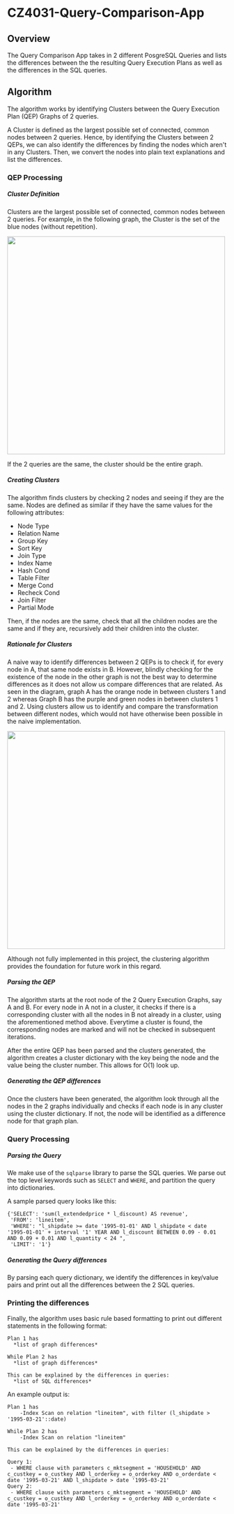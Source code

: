 # CZ4031-Query-Comparison-App

## Overview
The Query Comparison App takes in 2 different PosgreSQL Queries and lists the differences between the the resulting Query Execution Plans as well as the differences in the SQL queries.

## Algorithm

The algorithm works by identifying Clusters between the Query Execution Plan (QEP) Graphs of 2 queries. 

A Cluster is defined as the largest possible set of connected, common nodes between 2 queries. Hence, by identifying the Clusters between 2 QEPs, we can also identify the differences by finding the nodes which aren't in any Clusters. Then, we convert the nodes into plain text explanations and list the differences.


### QEP Processing
##### Cluster Definition

Clusters are the largest possible set of connected, common nodes between 2 queries.
For example, in the following graph, the Cluster is the set of the blue nodes (without repetition).


<img src="https://raw.githubusercontent.com/rhowardliu/CZ4031-Query-Comparison-App/master/images/cluster1.png" width="500"/></a>

If the 2 queries are the same, the cluster should be the entire graph.

##### Creating Clusters
The algorithm finds clusters by checking 2 nodes and seeing if they are the same. Nodes are defined as similar if they have the same values for the following attributes:
* Node Type
* Relation Name
* Group Key
* Sort Key
* Join Type
* Index Name
* Hash Cond
* Table Filter
* Merge Cond
* Recheck Cond
* Join Filter
* Partial Mode

Then, if the nodes are the same, check that all the children nodes are the same and if they are, recursively add their children into the cluster.

##### Rationale for Clusters
A naive way to identify differences between 2 QEPs is to check if, for every node in A, that same node exists in B. However, blindly checking for the existence of the node in the other graph is not the best way to determine differences as it does not allow us compare differences that are related. As seen in the diagram, graph A has the orange node in between clusters 1 and 2 whereas Graph B has the purple and green nodes in between clusters 1 and 2. Using clusters allow us to identify and compare the transformation between different nodes, which would not have otherwise been possible in the naive implementation.

<img src="https://raw.githubusercontent.com/rhowardliu/CZ4031-Query-Comparison-App/master/images/cluster2.png" width="500"/></a>

Although not fully implemented in this project, the clustering algorithm provides the foundation for future work in this regard.

##### Parsing the QEP
The algorithm starts at the root node of the 2 Query Execution Graphs, say A and B. For every node in A not in a cluster, it checks if there is a corresponding cluster with all the nodes in B not already in a cluster, using the aforementioned method above. Everytime a cluster is found, the corresponding nodes are marked and will not be checked in subsequent iterations.

After the entire QEP has been parsed and the clusters generated, the algorithm creates a cluster dictionary with the key being the node and the value being the cluster number. This allows for O(1) look up.

##### Generating the QEP differences
Once the clusters have been generated, the algorithm look through all the nodes in the 2 graphs individually and checks if each node is in any cluster using the cluster dictionary. If not, the node will be identified as a difference node for that graph plan. 


### Query Processing

##### Parsing the Query
We make use of the `sqlparse` library to parse the SQL queries. We parse out the top level keywords such as `SELECT` and `WHERE`, and partition the query into dictionaries.

A sample parsed query looks like this:
```
{'SELECT': 'sum(l_extendedprice * l_discount) AS revenue',
 'FROM': 'lineitem',
 'WHERE': "l_shipdate >= date '1995-01-01' AND l_shipdate < date '1995-01-01' + interval '1' YEAR AND l_discount BETWEEN 0.09 - 0.01 AND 0.09 + 0.01 AND l_quantity < 24 ",
 'LIMIT': '1'}
```

##### Generating the Query differences
By parsing each query dictionary, we identify the differences in key/value pairs and print out all the differences between the 2 SQL queries.

### Printing the differences
Finally, the algorithm uses basic rule based formatting to print out different statements in the following format:
```
Plan 1 has 
  *list of graph differences*
  
While Plan 2 has
  *list of graph differences*
  
This can be explained by the differences in queries:
  *list of SQL differences*
```
An example output is:
```
Plan 1 has
    -Index Scan on relation "lineitem", with filter (l_shipdate > '1995-03-21'::date)

While Plan 2 has
    -Index Scan on relation "lineitem"

This can be explained by the differences in queries:

Query 1:
 - WHERE clause with parameters c_mktsegment = 'HOUSEHOLD' AND c_custkey = o_custkey AND l_orderkey = o_orderkey AND o_orderdate < date '1995-03-21' AND l_shipdate > date '1995-03-21' 
Query 2:
 - WHERE clause with parameters c_mktsegment = 'HOUSEHOLD' AND c_custkey = o_custkey AND l_orderkey = o_orderkey AND o_orderdate < date '1995-03-21'
```
